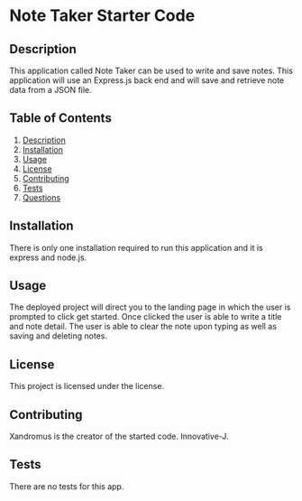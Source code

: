 # Note Taker Starter Code

## Description
 This application called Note Taker can be used to write and save notes. This application will use an Express.js back end and will save and retrieve note data from a JSON file.

## Table of Contents
1. [Description](#description)
2. [Installation](#installation)
3. [Usage](#usage)
4. [License](#license)
5. [Contributing](#contributing)
6. [Tests](#tests)
7. [Questions](#questions)

## Installation
There is only one installation required to run this application and it is express and node.js.

## Usage
The deployed project will direct you to the landing page in which the user is prompted to click get started. Once clicked the user is able to write a title and note detail. The user is able to clear the note upon typing as well as saving and deleting notes.

## License
This project is licensed under the  license.

## Contributing
Xandromus is the creator of the started code. Innovative-J.

## Tests
There are no tests for this app.